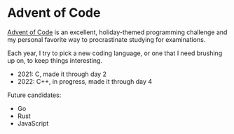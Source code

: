 # Advent of Code

[Advent of Code](https://adventofcode.com/) is an excellent, holiday-themed programming challenge and my personal favorite way to procrastinate studying for examinations.

Each year, I try to pick a new coding language, or one that I need brushing up on, to keep things interesting.

- 2021: C, made it through day 2
- 2022: C++, in progress, made it through day 4

Future candidates:
- Go
- Rust
- JavaScript
